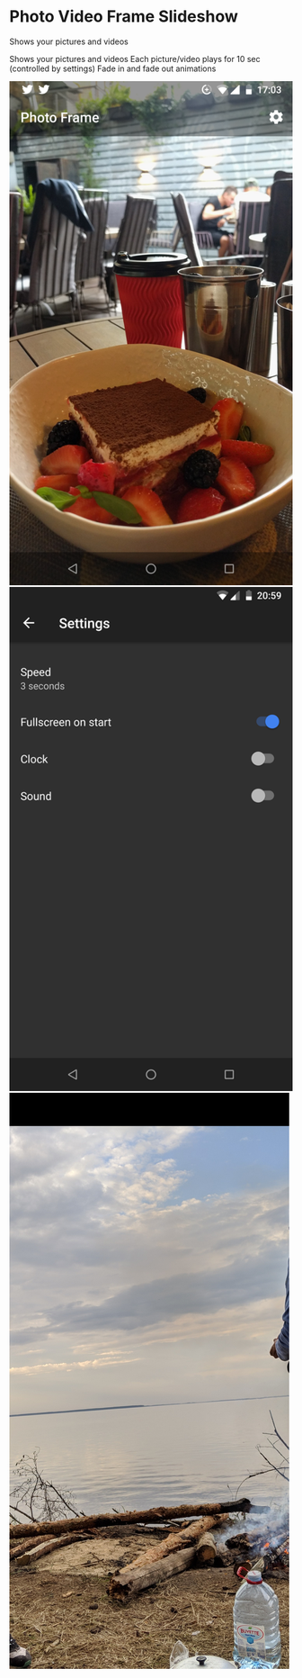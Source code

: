 # Photo Video Frame Slideshow

Shows your pictures and videos

Shows your pictures and videos
Each picture/video plays for 10 sec (controlled by settings)
Fade in and fade out animations

![Screen](/Screenshot_20180720-170340.png)
![Screen](/publish/screens/Screenshot_20180725-205949.png)
![Screen](/publish/screens/Screenshot_20190622-165341.png)